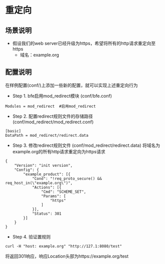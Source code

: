 # 重定向

## 场景说明

* 假设我们的web server已经升级为https，希望将所有的http请求重定向至https
  * 域名：example.org

## 配置说明
在样例配置(conf/)上添加一些新的配置，就可以实现上述重定向行为

* Step 1. bfe启用mod_redirect模块 (conf/bfe.conf)

```
Modules = mod_redirect  #启用mod_redirect
```

* Step 2. 配置redirect规则文件的存储路径 (conf/mod_redirect/mod_redirect.conf)
  
```
[basic]
DataPath = mod_redirect/redirect.data
```
  
* Step 3. 修改redirect规则文件 (conf/mod_redirect/redirect.data)
将域名为example.org的所有http请求重定向为https请求
  
```
{
    "Version": "init version",
    "Config": {
        "example_product": [{
            "Cond": "!req_proto_secure() && req_host_in(\"example.org\")",
            "Actions": [{
                "Cmd": "SCHEME_SET",
                "Params": [
                    "https"
                ]
            }],
            "Status": 301
        }]
    }
}
```
  
* Step 4. 验证置规则

```
curl -H "host: example.org" "http://127.1:8080/test"
```
将返回301响应，响应Location头部为https://example.org/test
